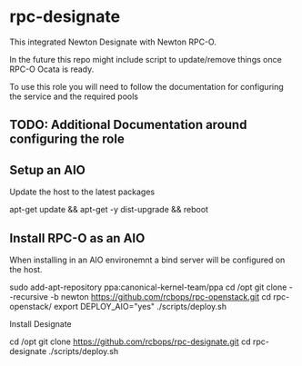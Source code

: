 # rpc-designate

This integrated Newton Designate with Newton RPC-O.

In the future this repo might include script to update/remove things once RPC-O Ocata is ready.

To use this role you will need to follow the documentation for configuring the service and the required pools 

## TODO: Additional Documentation around configuring the role

## Setup an AIO

Update the host to the latest packages

apt-get update && apt-get -y dist-upgrade && reboot

## Install RPC-O as an AIO

When installing in an AIO environemnt a bind server will be configured on the host.

sudo add-apt-repository ppa:canonical-kernel-team/ppa cd /opt git clone --recursive -b newton https://github.com/rcbops/rpc-openstack.git cd rpc-openstack/ export DEPLOY_AIO="yes" ./scripts/deploy.sh

Install Designate

cd /opt git clone https://github.com/rcbops/rpc-designate.git cd rpc-designate ./scripts/deploy.sh

